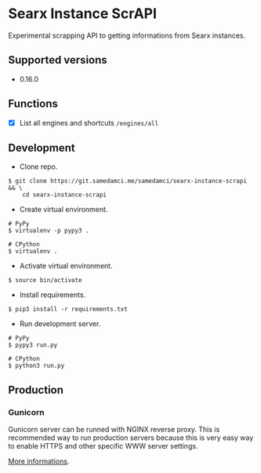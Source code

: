 # Searx Instance ScrAPI
Experimental scrapping API to getting informations from Searx instances.

## Supported versions
+ 0.16.0

## Functions
- [x] List all engines and shortcuts
`/engines/all`

## Development
+ Clone repo.
```
$ git clone https://git.samedamci.me/samedamci/searx-instance-scrapi && \
	cd searx-instance-scrapi
```
+ Create virtual environment.
```
# PyPy
$ virtualenv -p pypy3 .
```
```
# CPython
$ virtualenv .
```
+ Activate virtual environment.
```
$ source bin/activate
```
+ Install requirements.
```
$ pip3 install -r requirements.txt
```
+ Run development server.
```
# PyPy
$ pypy3 run.py
```
```
# CPython
$ python3 run.py
```

## Production
### Gunicorn
Gunicorn server can be runned with NGINX reverse proxy. This is recommended way
to run production servers because this is very easy way to enable HTTPS and other
specific WWW server settings.

[More informations](https://gunicorn.org/#deployment).
